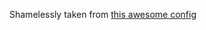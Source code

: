 Shamelessly taken from [this awesome config](https://github.com/Frost-Phoenix/nixos-config/blob/main/modules/home/waybar/style.nix)
